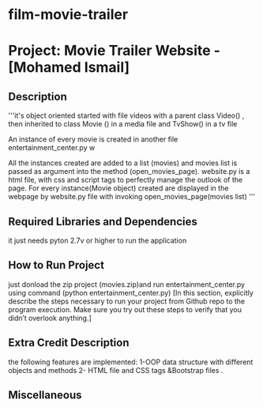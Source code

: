 # film-movie-trailer
Project: Movie Trailer Website  - [Mohamed Ismail]
================================

Description
-----------------------------------

'''it's object oriented started with file videos with a parent class Video() , then inherited to class  Movie () in a media file and TvShow() in a tv file


An instance of every movie is created in another file entertainment_center.py w

All the instances created are added to a list (movies) and movies list is passed as argument into the method (open_movies_page). website.py is a html file, with css and script tags to perfectly manage the outlook of the page. For every instance(Movie object) created are displayed in the webpage by website.py file with invoking open_movies_page(movies list) '''

Required Libraries and Dependencies
-----------------------------------

it just needs pyton 2.7v or higher to run the application 


How to Run Project
------------------
just donload the zip project (movies.zip)and run entertainment_center.py using command (python entertainment_center.py)
[In this section, explicitly describe the steps necessary to run your project from Github repo to the program execution. Make sure you try out these steps to verify that you didn’t overlook anything.]


Extra Credit Description
------------------------
the following features are implemented:
1-OOP data structure with different objects and methods
2- HTML file and CSS tags &Bootstrap files .


Miscellaneous
-------------

